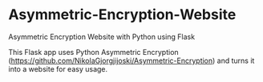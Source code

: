 # Asymmetric-Encryption-Website
Asymmetric Encryption Website with Python using Flask

This Flask app uses Python Asymmetric Encryption (https://github.com/NikolaGjorgjijoski/Asymmetric-Encryption) and turns it into a website for easy usage.
